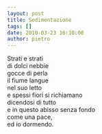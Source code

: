 ```yaml
---
layout: post
title: Sedimentazione
tags: []
date: 2010-03-23 16:10:00
author: pietro
---
```

Strati e strati<br/>di dolci nebbie<br/>gocce di perla<br/>il fiume langue<br/>nel suo letto<br/>e spessi fiori si richiamano<br/>dicendosi di tutto<br/>e in questo abisso senza fondo<br/>come una pace,<br/>ed io dormendo.
